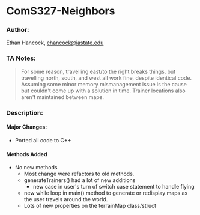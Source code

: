 
# ComS327-Neighbors
### Author:
Ethan Hancock, ehancock@iastate.edu
### TA Notes: 
> For some reason, travelling east/to the right breaks things, but travelling north, south, and west all work fine, despite identical code. Assuming some minor memory mismanagement issue is the cause but couldn't come up with a solution in time.
> Trainer locations also aren't maintained between maps.

### Description:
#### Major Changes:
 - Ported all code to C++

#### Methods Added
 - No new methods
    - Most change were refactors to old methods.
    - generateTrainers() had a lot of new additions
        - new case in user's turn of switch case statement to handle flying
    - new while loop in main() method to generate or redisplay maps as the user travels around the world.
    - Lots of new properties on the terrainMap class/struct
